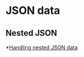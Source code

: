 # JSON data

## Nested JSON
*[Handling nested JSON data](https://docs.databricks.com/spark/latest/dataframes-datasets/complex-nested-data.html)
